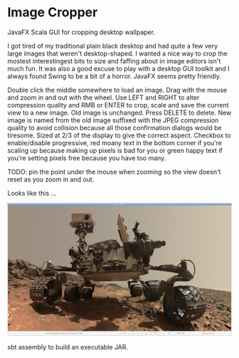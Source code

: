 # Image Cropper

JavaFX Scala GUI for cropping desktop wallpaper.

I got tired of my traditional plain black desktop and had quite a few very large images that weren't desktop-shaped. I wanted a nice way to crop the mostest interestingest bits to size and faffing about in image editors isn't much fun. It was also a good excuse to play with a desktop GUI toolkit and I always found Swing to be a bit of a horror. JavaFX seems pretty friendly.

Double click the middle somewhere to load an image. Drag with the mouse and zoom in and out with the wheel. Use LEFT and RIGHT to alter compression quality and RMB or ENTER to crop, scale and save the current view to a new image. Old image is unchanged. Press DELETE to delete. New image is named from the old image suffixed with the JPEG compression quality to avoid collision because all those confirmation dialogs would be tiresome. Sized at 2/3 of the display to give the correct aspect. Checkbox to enable/disable progressive, red moany text in the bottom corner if you're scaling up because making up pixels is bad for you or green happy text if you're setting pixels free because you have too many.

TODO: pin the point under the mouse when zooming so the view doesn't reset as you zoom in and out.

Looks like this ...

![Snapshot](https://github.com/worthlesscog/image-cropper/blob/master/res/screenshot.jpg)

sbt assembly to build an executable JAR.
